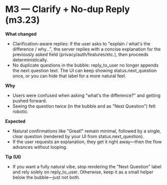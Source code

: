# M3 — Clarify + No-dup Reply (m3.23)

**What changed**
- Clarification-aware replies: if the user asks to "explain / what's the difference / why…", the server replies with a concise explanation for the previously asked field (privacy/auth/features/etc.), then proceeds deterministically.
- No duplicate questions in the bubble: reply_to_user no longer appends the next question text. The UI can keep showing status.next_question once, or you can hide that label for a more natural feel.

**Why**
- Users were confused when asking "what's the difference?" and getting pushed forward.
- Seeing the question twice (in the bubble and as "Next Question") felt robotic.

**Expected**
- Natural confirmations like "Great!" remain minimal, followed by a single, clear question (rendered by your UI from status.next_question).
- If the user requests an explanation, they get it right away—then the flow advances without looping.

**Tip (UI)**
- If you want a fully natural vibe, stop rendering the "Next Question" label and rely solely on reply_to_user. Otherwise, keep it as a small helper below the bubble—just not both.